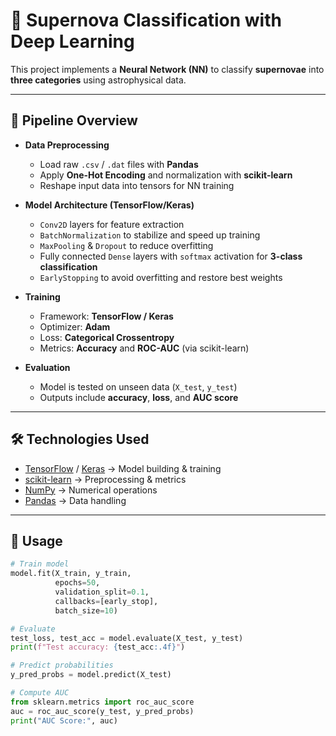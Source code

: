 # 🌌 Supernova Classification with Deep Learning  

This project implements a **Neural Network (NN)** to classify **supernovae** into **three categories** using astrophysical data.  

---

## 🔬 Pipeline Overview  

- **Data Preprocessing**  
  - Load raw `.csv` / `.dat` files with **Pandas**  
  - Apply **One-Hot Encoding** and normalization with **scikit-learn**  
  - Reshape input data into tensors for NN training  

- **Model Architecture (TensorFlow/Keras)**  
  - `Conv2D` layers for feature extraction  
  - `BatchNormalization` to stabilize and speed up training  
  - `MaxPooling` & `Dropout` to reduce overfitting  
  - Fully connected `Dense` layers with `softmax` activation for **3-class classification**  
  - `EarlyStopping` to avoid overfitting and restore best weights  

- **Training**  
  - Framework: **TensorFlow / Keras**  
  - Optimizer: **Adam**  
  - Loss: **Categorical Crossentropy**  
  - Metrics: **Accuracy** and **ROC-AUC** (via scikit-learn)  

- **Evaluation**  
  - Model is tested on unseen data (`X_test`, `y_test`)  
  - Outputs include **accuracy**, **loss**, and **AUC score**  

---

## 🛠️ Technologies Used  

- [TensorFlow](https://www.tensorflow.org/) / [Keras](https://keras.io/) → Model building & training  
- [scikit-learn](https://scikit-learn.org/) → Preprocessing & metrics  
- [NumPy](https://numpy.org/) → Numerical operations  
- [Pandas](https://pandas.pydata.org/) → Data handling  

---

## 🚀 Usage  

```python
# Train model
model.fit(X_train, y_train, 
          epochs=50, 
          validation_split=0.1, 
          callbacks=[early_stop], 
          batch_size=10)

# Evaluate
test_loss, test_acc = model.evaluate(X_test, y_test)
print(f"Test accuracy: {test_acc:.4f}")

# Predict probabilities
y_pred_probs = model.predict(X_test)

# Compute AUC
from sklearn.metrics import roc_auc_score
auc = roc_auc_score(y_test, y_pred_probs)
print("AUC Score:", auc)
